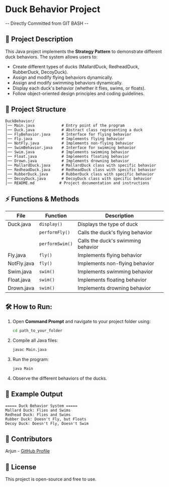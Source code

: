 # Duck Behavior Project
-- Directly Committed from GIT BASH --

## 📖 Project Description
This Java project implements the **Strategy Pattern** to demonstrate different duck behaviors. The system allows users to:

- Create different types of ducks (MallardDuck, RedheadDuck, RubberDuck, DecoyDuck).
- Assign and modify flying behaviors dynamically.
- Assign and modify swimming behaviors dynamically.
- Display each duck's behavior (whether it flies, swims, or floats).
- Follow object-oriented design principles and coding guidelines.

## 📂 Project Structure
```
DuckBehavior/
│── Main.java            # Entry point of the program
│── Duck.java            # Abstract class representing a duck
│── FlyBehavior.java     # Interface for flying behavior
│── Fly.java             # Implements flying behavior
│── NotFly.java          # Implements non-flying behavior
│── SwimBehavior.java    # Interface for swimming behavior
│── Swim.java            # Implements swimming behavior
│── Float.java           # Implements floating behavior
│── Drown.java           # Implements drowning behavior
│── MallardDuck.java     # MallardDuck class with specific behavior
│── RedheadDuck.java     # RedheadDuck class with specific behavior
│── RubberDuck.java      # RubberDuck class with specific behavior
│── DecoyDuck.java       # DecoyDuck class with specific behavior
│── README.md           # Project documentation and instructions
```

## ⚡ Functions & Methods
| File               | Function       | Description |
|--------------------|---------------|-------------|
| Duck.java         | `display()`    | Displays the type of duck |
|                   | `performFly()` | Calls the duck's flying behavior |
|                   | `performSwim()` | Calls the duck's swimming behavior |
| Fly.java          | `fly()`        | Implements flying behavior |
| NotFly.java       | `fly()`        | Implements non-flying behavior |
| Swim.java         | `swim()`       | Implements swimming behavior |
| Float.java        | `swim()`       | Implements floating behavior |
| Drown.java        | `swim()`       | Implements drowning behavior |

## 🛠️ How to Run:
1. Open **Command Prompt** and navigate to your project folder using:
   ```bash
   cd path_to_your_folder
   ```
2. Compile all Java files:
   ```bash
   javac Main.java
   ```
3. Run the program:
   ```bash
   java Main
   ```
4. Observe the different behaviors of the ducks.

## 📌 Example Output
```
===== Duck Behavior System =====
Mallard Duck: Flies and Swims
Redhead Duck: Flies and Swims
Rubber Duck: Doesn't Fly, but Floats
Decoy Duck: Doesn't Fly, Doesn't Swim
```

## 📜 Contributors
Arjun - [GitHub Profile](https://github.com/Arjun-57561)

## 📄 License
This project is open-source and free to use.
